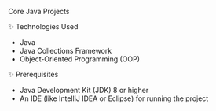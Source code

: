 Core Java Projects


✨ Technologies Used

- Java
- Java Collections Framework
- Object-Oriented Programming (OOP)


✨ Prerequisites

- Java Development Kit (JDK) 8 or higher
- An IDE (like IntelliJ IDEA or Eclipse) for running the project

